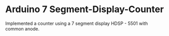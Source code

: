 # Arduino 7 Segment-Display-Counter
Implemented a counter using a 7 segment display HDSP - 5501 with common anode.
